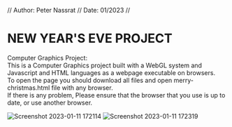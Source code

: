 // Author: Peter Nassrat // Date: 01/2023 //
# NEW YEAR'S EVE PROJECT
Computer Graphics Project:\
This is a Computer Graphics project built with a WebGL system and Javascript and HTML languages as a webpage executable on browsers.\
To open the page you should download all files and open merry-christmas.html file with any browser.\
If there is any problem, Please ensure that the browser that you use is up to date, or use another browser.

![Screenshot 2023-01-11 172114](https://user-images.githubusercontent.com/93524169/211844744-b66bafb1-49e2-4555-a53f-3d60dd16d337.png)
![Screenshot 2023-01-11 172319](https://user-images.githubusercontent.com/93524169/211845292-a0e62858-715e-4175-9cf5-04696a0c6e04.png)
